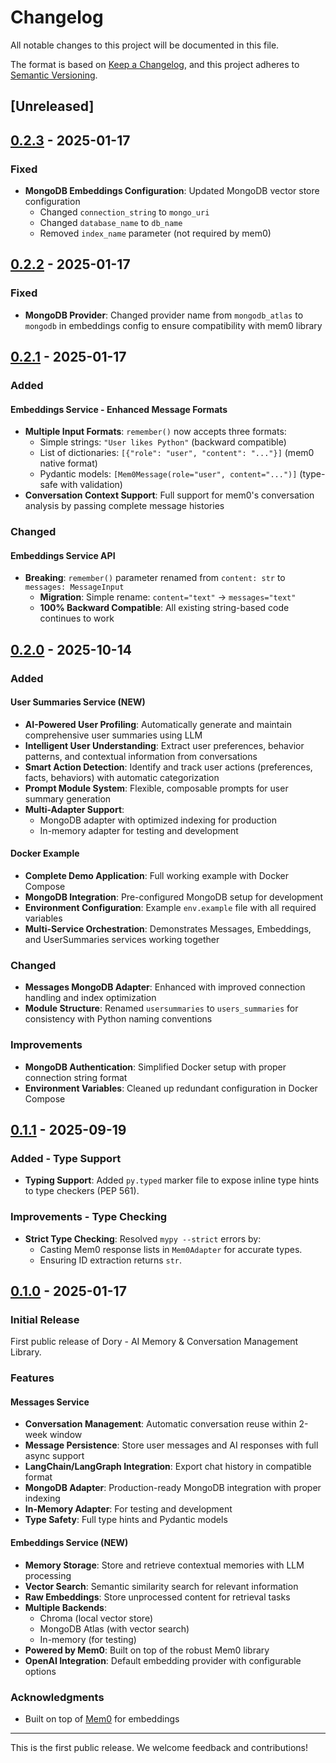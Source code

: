 # Changelog

All notable changes to this project will be documented in this file.

The format is based on [Keep a Changelog](https://keepachangelog.com/en/1.1.0/),
and this project adheres to [Semantic Versioning](https://semver.org/spec/v2.0.0.html).

## [Unreleased]

## [0.2.3] - 2025-01-17

### Fixed

- **MongoDB Embeddings Configuration**: Updated MongoDB vector store configuration
  - Changed `connection_string` to `mongo_uri`
  - Changed `database_name` to `db_name`
  - Removed `index_name` parameter (not required by mem0)

## [0.2.2] - 2025-01-17

### Fixed

- **MongoDB Provider**: Changed provider name from `mongodb_atlas` to
  `mongodb` in embeddings config to ensure compatibility with mem0 library

## [0.2.1] - 2025-01-17

### Added

#### Embeddings Service - Enhanced Message Formats

- **Multiple Input Formats**: `remember()` now accepts three formats:
  - Simple strings: `"User likes Python"` (backward compatible)
  - List of dictionaries: `[{"role": "user", "content": "..."}]`
    (mem0 native format)
  - Pydantic models: `[Mem0Message(role="user", content="...")]`
    (type-safe with validation)
- **Conversation Context Support**: Full support for mem0's conversation
  analysis by passing complete message histories

### Changed

#### Embeddings Service API

- **Breaking**: `remember()` parameter renamed from `content: str` to
  `messages: MessageInput`
  - **Migration**: Simple rename: `content="text"` → `messages="text"`
  - **100% Backward Compatible**: All existing string-based code
    continues to work

## [0.2.0] - 2025-10-14

### Added

#### User Summaries Service (NEW)

- **AI-Powered User Profiling**: Automatically generate and maintain
  comprehensive user summaries using LLM
- **Intelligent User Understanding**: Extract user preferences, behavior
  patterns, and contextual information from conversations
- **Smart Action Detection**: Identify and track user actions (preferences,
  facts, behaviors) with automatic categorization
- **Prompt Module System**: Flexible, composable prompts for user summary
  generation
- **Multi-Adapter Support**:
  - MongoDB adapter with optimized indexing for production
  - In-memory adapter for testing and development

#### Docker Example

- **Complete Demo Application**: Full working example with Docker Compose
- **MongoDB Integration**: Pre-configured MongoDB setup for development
- **Environment Configuration**: Example `env.example` file with all required
  variables
- **Multi-Service Orchestration**: Demonstrates Messages, Embeddings, and
  UserSummaries services working together

### Changed

- **Messages MongoDB Adapter**: Enhanced with improved connection handling
  and index optimization
- **Module Structure**: Renamed `usersummaries` to `users_summaries` for
  consistency with Python naming conventions

### Improvements

- **MongoDB Authentication**: Simplified Docker setup with proper connection
  string format
- **Environment Variables**: Cleaned up redundant configuration in Docker
  Compose

## [0.1.1] - 2025-09-19

### Added - Type Support

- **Typing Support**: Added `py.typed` marker file to expose inline type
  hints to type checkers (PEP 561).

### Improvements - Type Checking

- **Strict Type Checking**: Resolved `mypy --strict` errors by:
  - Casting Mem0 response lists in `Mem0Adapter` for accurate types.
  - Ensuring ID extraction returns `str`.

## [0.1.0] - 2025-01-17

### Initial Release

First public release of Dory - AI Memory & Conversation Management Library.

### Features

#### Messages Service

- **Conversation Management**: Automatic conversation reuse within 2-week
  window
- **Message Persistence**: Store user messages and AI responses with full
  async support
- **LangChain/LangGraph Integration**: Export chat history in compatible
  format
- **MongoDB Adapter**: Production-ready MongoDB integration with proper
  indexing
- **In-Memory Adapter**: For testing and development
- **Type Safety**: Full type hints and Pydantic models

#### Embeddings Service (NEW)

- **Memory Storage**: Store and retrieve contextual memories with LLM
  processing
- **Vector Search**: Semantic similarity search for relevant information
- **Raw Embeddings**: Store unprocessed content for retrieval tasks
- **Multiple Backends**:
  - Chroma (local vector store)
  - MongoDB Atlas (with vector search)
  - In-memory (for testing)
- **Powered by Mem0**: Built on top of the robust Mem0 library
- **OpenAI Integration**: Default embedding provider with configurable options

### Acknowledgments

- Built on top of [Mem0](https://github.com/mem0ai/mem0) for embeddings

---

This is the first public release. We welcome feedback and contributions!

[0.2.3]: https://github.com/kopiloto/dory/releases/tag/v0.2.3
[0.2.2]: https://github.com/kopiloto/dory/releases/tag/v0.2.2
[0.2.1]: https://github.com/kopiloto/dory/releases/tag/v0.2.1
[0.2.0]: https://github.com/kopiloto/dory/releases/tag/v0.2.0
[0.1.1]: https://github.com/kopiloto/dory/releases/tag/v0.1.1
[0.1.0]: https://github.com/kopiloto/dory/releases/tag/v0.1.0

